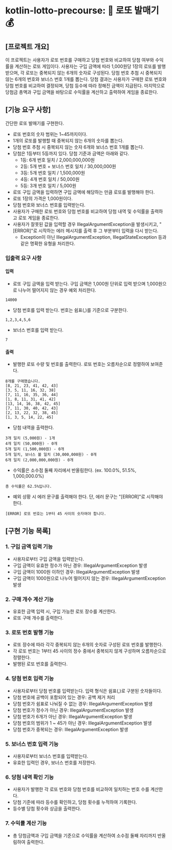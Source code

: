 # kotlin-lotto-precourse: 🎱 로또 발매기 💰

## [프로젝트 개요]

이 프로젝트는 사용자가 로또 번호를 구매하고 당첨 번호와 비교하여 당첨 여부와 수익률을 계산하는 로또 게임이다.
사용자는 구입 금액에 따라 1,000원당 1장의 로또를 발행받으며, 각 로또는 중복되지 않는 6개의 숫자로 구성된다.
당첨 번호 추첨 시 중복되지 않는 6개의 번호와 보너스 번호 1개를 뽑는다.
당첨 결과는 사용자가 구매한 로또 번호와 당첨 번호를 비교하여 결정되며, 당첨 등수에 따라 정해진 금액이 지급된다.
마지막으로 당첨금 총액과 구입 금액을 바탕으로 수익률을 계산하고 출력하여 게임을 종료한다.

## [기능 요구 사항]

간단한 로또 발매기를 구현한다.

- 로또 번호의 숫자 범위는 1~45까지이다.
- 1개의 로또를 발행할 때 중복되지 않는 6개의 숫자를 뽑는다.
- 당첨 번호 추첨 시 중복되지 않는 숫자 6개와 보너스 번호 1개를 뽑는다.
- 당첨은 1등부터 5등까지 있다. 당첨 기준과 금액은 아래와 같다.
    - 1등: 6개 번호 일치 / 2,000,000,000원
    - 2등: 5개 번호 + 보너스 번호 일치 / 30,000,000원
    - 3등: 5개 번호 일치 / 1,500,000원
    - 4등: 4개 번호 일치 / 50,000원
    - 5등: 3개 번호 일치 / 5,000원
- 로또 구입 금액을 입력하면 구입 금액에 해당하는 만큼 로또를 발행해야 한다.
- 로또 1장의 가격은 1,000원이다.
- 당첨 번호와 보너스 번호를 입력받는다.
- 사용자가 구매한 로또 번호와 당첨 번호를 비교하여 당첨 내역 및 수익률을 출력하고 로또 게임을 종료한다.
- 사용자가 잘못된 값을 입력할 경우 IllegalArgumentException을 발생시키고, "[ERROR]"로 시작하는 에러 메시지를 출력 후 그 부분부터 입력을 다시 받는다.
    - Exception이 아닌 IllegalArgumentException, IllegalStateException 등과 같은 명확한 유형을 처리한다.

### 입출력 요구 사항

#### 입력

- 로또 구입 금액을 입력 받는다. 구입 금액은 1,000원 단위로 입력 받으며 1,000원으로 나누어 떨어지지 않는 경우 예외 처리한다.

```
14000
```

- 당첨 번호를 입력 받는다. 번호는 쉼표(,)를 기준으로 구분한다.

```
1,2,3,4,5,6
```

- 보너스 번호를 입력 받는다.

```
7
```

#### 출력

- 발행한 로또 수량 및 번호를 출력한다. 로또 번호는 오름차순으로 정렬하여 보여준다.

```
8개를 구매했습니다.
[8, 21, 23, 41, 42, 43] 
[3, 5, 11, 16, 32, 38] 
[7, 11, 16, 35, 36, 44] 
[1, 8, 11, 31, 41, 42] 
[13, 14, 16, 38, 42, 45] 
[7, 11, 30, 40, 42, 43] 
[2, 13, 22, 32, 38, 45] 
[1, 3, 5, 14, 22, 45]
```

- 당첨 내역을 출력한다.

```
3개 일치 (5,000원) - 1개
4개 일치 (50,000원) - 0개
5개 일치 (1,500,000원) - 0개
5개 일치, 보너스 볼 일치 (30,000,000원) - 0개
6개 일치 (2,000,000,000원) - 0개
```

- 수익률은 소수점 둘째 자리에서 반올림한다. (ex. 100.0%, 51.5%, 1,000,000.0%)

```
총 수익률은 62.5%입니다.
```

- 예외 상황 시 에러 문구를 출력해야 한다. 단, 에러 문구는 "[ERROR]"로 시작해야 한다.

```
[ERROR] 로또 번호는 1부터 45 사이의 숫자여야 합니다.
```

## [구현 기능 목록]

### 1. 구입 금액 입력 기능

- 사용자로부터 구입 금액을 입력받는다.
- 구입 금액이 유효한 정수가 아닌 경우: IllegalArgumentException 발생
- 구입 금액이 1000원 이하인 경우: IllegalArgumentException 발생
- 구입 금액이 1000원으로 나누어 떨어지지 않는 경우: IllegalArgumentException 발생

### 2. 구매 개수 계산 기능

- 유효한 금액 입력 시, 구입 가능한 로또 장수를 계산한다.
- 로또 구매 개수를 출력한다.

### 3. 로또 번호 발행 기능

- 로또 장수에 따라 각각 중복되지 않는 6개의 숫자로 구성된 로또 번호를 발행한다.
- 각 로또 번호는 1부터 45 사이의 정수 중에서 중복되지 않게 구성하며 오름차순으로 정렬한다.
- 발행된 로또 번호를 출력한다.

### 4. 당첨 번호 입력 기능

- 사용자로부터 당첨 번호를 입력받는다. 입력 형식은 쉼표(,)로 구분된 숫자들이다.
- 당첨 번호에 공백이 포함되어 있는 경우: 공백 제거 처리
- 당첨 번호가 쉼표로 나눠질 수 없는 경우: IllegalArgumentException 발생
- 당첨 번호가 정수가 아닌 경우: IllegalArgumentException 발생
- 당첨 번호가 6개가 아닌 경우: IllegalArgumentException 발생
- 당첨 번호의 범위가 1 ~ 45가 아닌 경우: IllegalArgumentException 발생
- 당첨 번호가 중복되는 경우: IllegalArgumentException 발생

### 5. 보너스 번호 입력 기능

- 사용자로부터 보너스 번호를 입력받는다.
- 유효한 입력인 경우, 보너스 번호를 저장한다.

### 6. 당첨 내역 확인 기능

- 사용자가 발행한 각 로또 번호와 당첨 번호를 비교하여 일치하는 번호 수를 계산한다.
- 당첨 기준에 따라 등수를 확인하고, 당첨 횟수를 누적하여 기록한다.
- 등수별 당첨 횟수와 상금을 출력한다.

### 7. 수익률 계산 기능

- 총 당첨금액과 구입 금액을 기준으로 수익률을 계산하여 소수점 둘째 자리까지 반올림하여 출력한다.
